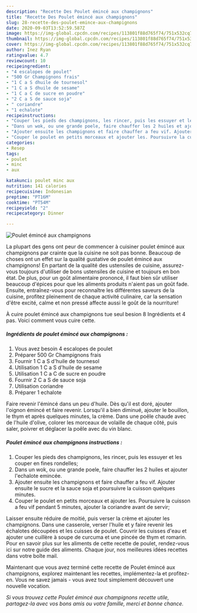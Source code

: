 ```yaml
---
description: "Recette Des Poulet émincé aux champignons"
title: "Recette Des Poulet émincé aux champignons"
slug: 28-recette-des-poulet-emince-aux-champignons
date: 2020-09-03T13:52:59.587Z
image: https://img-global.cpcdn.com/recipes/113801f88d765f74/751x532cq70/poulet-emince-aux-champignons-photo-principale-de-la-recette.jpg
thumbnail: https://img-global.cpcdn.com/recipes/113801f88d765f74/751x532cq70/poulet-emince-aux-champignons-photo-principale-de-la-recette.jpg
cover: https://img-global.cpcdn.com/recipes/113801f88d765f74/751x532cq70/poulet-emince-aux-champignons-photo-principale-de-la-recette.jpg
author: Inez Ryan
ratingvalue: 4.7
reviewcount: 10
recipeingredient:
- "4 escalopes de poulet"
- "500 Gr Champignons frais"
- "1 C a S dhuile de tournesol"
- "1 C a S dhuile de sesame"
- "1 C a C de sucre en poudre"
- "2 C a S de sauce soja"
- " coriandre"
- "1 echalote"
recipeinstructions:
- "Couper les pieds des champignons, les rincer, puis les essuyer et les couper en fines rondelles;"
- "Dans un wok, ou une grande poele, faire chauffer les 2 huiles et ajouter l&#39;echalote emincée."
- "Ajouter ensuite les champignons et faire chauffer a feu vif. Ajouter ensuite le sucre et la sauce soja et poursuivre la cuisson quelques minutes."
- "Couper le poulet en petits morceaux et ajouter les. Poursuivre la cuisson a feu vif pendant 5 minutes, ajouter la coriandre avant de servir;"
categories:
- Resep
tags:
- poulet
- minc
- aux

katakunci: poulet minc aux 
nutrition: 141 calories
recipecuisine: Indonesian
preptime: "PT16M"
cooktime: "PT54M"
recipeyield: "2"
recipecategory: Dinner

---
```



![Poulet émincé aux champignons](https://img-global.cpcdn.com/recipes/113801f88d765f74/751x532cq70/poulet-emince-aux-champignons-photo-principale-de-la-recette.jpg)

La plupart des gens ont peur de commencer à cuisiner poulet émincé aux champignons par crainte que la cuisine ne soit pas bonne. Beaucoup de choses ont un effet sur la qualité gustative de poulet émincé aux champignons! En partant de la qualité des ustensiles de cuisine, assurez-vous toujours d'utiliser de bons ustensiles de cuisine et toujours en bon état. De plus, pour un goût alimentaire prononcé, il faut bien sûr utiliser beaucoup d'épices pour que les aliments produits n'aient pas un goût fade. Ensuite, entraînez-vous pour reconnaître les différentes saveurs de la cuisine, profitez pleinement de chaque activité culinaire, car la sensation d'être excité, calme et non pressé affecte aussi le goût de la nourriture!

<!--inarticleads1-->

À cuire poulet émincé aux champignons tue seul besion 8 Ingrédients et 4 pas. Voici comment vous cuire cette.

##### Ingrédients de poulet émincé aux champignons :

1. Vous avez besoin 4 escalopes de poulet
1. Préparer 500 Gr Champignons frais
1. Fournir 1 C a S d&#39;huile de tournesol
1. Utilisation 1 C a S d&#39;huile de sesame
1. Utilisation 1 C a C de sucre en poudre
1. Fournir 2 C a S de sauce soja
1. Utilisation  coriandre
1. Préparer 1 echalote


Faire revenir l&#39;émincé dans un peu d&#39;huile. Dès qu&#39;il est doré, ajouter l&#39;oignon émincé et faire revenir. Lorsqu&#39;il a bien diminué, ajouter le bouillon, le thym et après quelques minutes, la crème. Dans une poêle chaude avec de l&#39;huile d&#39;olive, colorer les morceaux de volaille de chaque côté, puis saler, poivrer et déglacer la poêle avec du vin blanc. 

<!--inarticleads2-->

##### Poulet émincé aux champignons instructions :

1. Couper les pieds des champignons, les rincer, puis les essuyer et les couper en fines rondelles;
1. Dans un wok, ou une grande poele, faire chauffer les 2 huiles et ajouter l&#39;echalote emincée.
1. Ajouter ensuite les champignons et faire chauffer a feu vif. Ajouter ensuite le sucre et la sauce soja et poursuivre la cuisson quelques minutes.
1. Couper le poulet en petits morceaux et ajouter les. Poursuivre la cuisson a feu vif pendant 5 minutes, ajouter la coriandre avant de servir;


Laisser ensuite réduire de moitié, puis verser la crème et ajouter les champignons. Dans une casserole, verser l&#39;huile et y faire revenir les échalotes découpées et les cuisses de poulet. Couvrir les cuisses d&#39;eau et ajouter une cuillère à soupe de curcuma et une pincée de thym et romarin. Pour en savoir plus sur les aliments de cette recette de poulet, rendez-vous ici sur notre guide des aliments. Chaque jour, nos meilleures idées recettes dans votre boîte mail. 

<!--inarticleads1-->

<p>
Maintenant que vous avez terminé cette recette de Poulet émincé aux champignons, explorez maintenant les recettes, implémentez-la et profitez-en. Vous ne savez jamais - vous avez tout simplement découvert une nouvelle vocation.
</p>

<p>
<i>Si vous trouvez cette Poulet émincé aux champignons recette utile, partagez-la avec vos bons amis ou votre famille, merci et bonne chance.</i>
</p>
